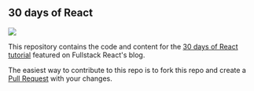 ## 30 days of React

![](https://www.fullstackreact.com/assets/images/30days/30-days-of-react-header.jpg)

This repository contains the code and content for the [30 days of React tutorial](https://www.fullstackreact.com/30-days-of-react/) featured on Fullstack React's blog. 

The easiest way to contribute to this repo is to fork this repo and create a [Pull Request](https://help.github.com/categories/collaborating-with-issues-and-pull-requests/) with your changes.